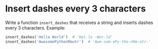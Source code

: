 # Insert dashes every 3 characters

Write a function `insert_dashes` that receives a string and inserts dashes every 3 characters. Example:

```python
insert_dashes('Hello World')  # 'Hel-lo -Wor-ld'
insert_dashes('AwesomePythonRmotr')  # 'Awe-som-ePy-tho-nRm-otr-'
```

